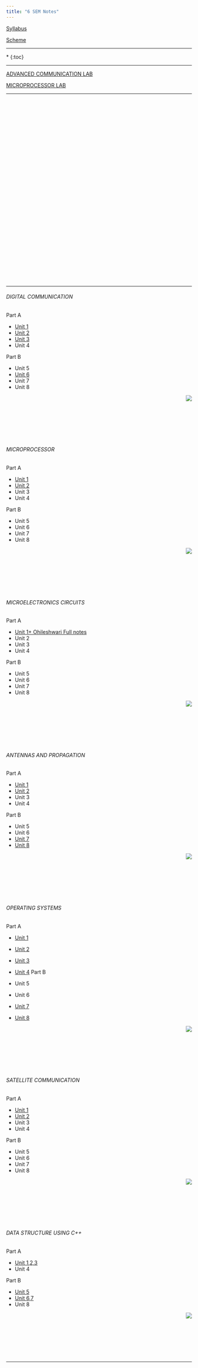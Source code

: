 ```yaml
---
title: "6 SEM Notes"
---
```



<a  target="_blank" href="https://drive.google.com/open?id=0B9cqMjKT9M-dWm9fdTAxTUZ4d1U">Syllabus</a>

<a target="_blank"  href="https://drive.google.com/open?id=0B9cqMjKT9M-dYUVPX3Z3aERjZHc">Scheme</a>

<hr>

<nav class="toc" markdown="1">
*   
{:toc}
</nav>

<hr>

 <a  target="_blank" href="https://drive.google.com/open?id=0B9cqMjKT9M-deGhBNzZ1cUtjUFNhTzIzVG1VWDZiYmxCanh3">ADVANCED COMMUNICATION LAB </a>


 <a  target="_blank" href="https://drive.google.com/open?id=0B9cqMjKT9M-dTzIwSWFnbWdqbzZsZEhXX0hwRzF6SWNGX3lr">MICROPROCESSOR LAB</a>


  

<hr>

<br><br><br><br><br><br><br><br><br><br><br><br><br><br><br><br><br><br><br><br><br><br><br><br><br><br><br><br><br>


<hr>


###### DIGITAL COMMUNICATION

 Part A

*  <a  target="_blank" href="https://drive.google.com/open?id=0B9cqMjKT9M-dak1XZFhMekM0Z28">Unit 1</a>
*  <a  target="_blank" href="https://drive.google.com/open?id=0B9cqMjKT9M-daXpLSmk1WHRjV3M">Unit 2</a>
*  <a  target="_blank" href="https://drive.google.com/open?id=0B9cqMjKT9M-ddHZVWUJpaTVnSXc">Unit 3</a>
* Unit 4 

 Part B
  
* Unit 5  
*  <a  target="_blank" href="https://drive.google.com/open?id=0B9cqMjKT9M-dLV9PQ3NISjBrSjQ">Unit 6</a>
* Unit 7 
* Unit 8  

<a href="#" style="float: right;">
  <img src="https://ecernsit.github.io/assets/top.png"   style="float: right;"  style="width:42px;height:42px;border:0;">
</a><br><br><br><br><br><br><br>


###### MICROPROCESSOR 

 Part A

*  <a  target="_blank" href="https://drive.google.com/open?id=0B9cqMjKT9M-dQmRra1RuOFU5VDg">Unit 1</a>
*  <a  target="_blank" href="https://drive.google.com/open?id=0B9cqMjKT9M-dZ0puOEszS2p3LUE">Unit 2</a>
* Unit 3  
* Unit 4 

 Part B
  
* Unit 5  
* Unit 6   
* Unit 7 
* Unit 8  

<a href="#" style="float: right;">
  <img src="https://ecernsit.github.io/assets/top.png"   style="float: right;"  style="width:42px;height:42px;border:0;">
</a><br><br><br><br><br><br><br>


###### MICROELECTRONICS CIRCUITS

 Part A

*  <a  target="_blank" href="https://drive.google.com/open?id=0B9cqMjKT9M-dRXRRd0NyYlU4YlE">Unit 1+ Ohileshwari Full notes</a>
* Unit 2
* Unit 3  
* Unit 4 

 Part B
  
* Unit 5  
* Unit 6   
* Unit 7 
* Unit 8  

<a href="#" style="float: right;">
  <img src="https://ecernsit.github.io/assets/top.png"   style="float: right;"  style="width:42px;height:42px;border:0;">
</a><br><br><br><br><br><br><br>


###### ANTENNAS AND PROPAGATION 

 Part A

* <a  target="_blank" href="https://drive.google.com/open?id=0B9cqMjKT9M-dR1daZlE2U0N5ams">Unit 1</a>
* <a  target="_blank" href="https://drive.google.com/open?id=0B9cqMjKT9M-dUS1MWnhHOUhMYTg">Unit 2</a>
* Unit 3  
* Unit 4 

 Part B
  
* Unit 5  
* Unit 6   
* <a  target="_blank" href="https://drive.google.com/open?id=0B9cqMjKT9M-dOWdVNnY1MU9BTWM">Unit 7</a>
* <a  target="_blank" href="https://drive.google.com/open?id=0B9cqMjKT9M-dbkZZNUxDd2NkbjQ">Unit 8</a>

<a href="#" style="float: right;">
  <img src="https://ecernsit.github.io/assets/top.png"   style="float: right;"  style="width:42px;height:42px;border:0;">
</a><br><br><br><br><br><br><br>


###### OPERATING SYSTEMS 

 Part A

*  <a  target="_blank" href="https://drive.google.com/open?id=0B9cqMjKT9M-daU1TUGltTkc5WVE">Unit 1 </a>
*  <a  target="_blank" href="https://drive.google.com/open?id=0B9cqMjKT9M-daTgtRkp1Y01yLUk">Unit 2</a>
*  <a  target="_blank" href="https://drive.google.com/open?id=0B9cqMjKT9M-dVXlWdGZUYlVRVHM">Unit 3</a>
*  <a  target="_blank" href="https://drive.google.com/open?id=0B9cqMjKT9M-dVWJheEwwSzJNU2c">Unit 4</a>
 Part B
  
* Unit 5  
* Unit 6   
*  <a  target="_blank" href="https://drive.google.com/open?id=0B9cqMjKT9M-dNEJocUtPTnJGdHc">Unit 7</a>
*  <a  target="_blank" href="https://drive.google.com/open?id=0B9cqMjKT9M-dcUFBbWhoVTZUTW8">Unit 8</a>

<a href="#" style="float: right;">
  <img src="https://ecernsit.github.io/assets/top.png"   style="float: right;"  style="width:42px;height:42px;border:0;">
</a><br><br><br><br><br><br><br>


###### SATELLITE COMMUNICATION

 Part A

*  <a  target="_blank" href="https://drive.google.com/open?id=0B9cqMjKT9M-dSWZwbnZLeldqV2s">Unit 1</a>
*  <a  target="_blank" href="https://drive.google.com/open?id=0B9cqMjKT9M-dSVdNY1J2VWdsQzg">Unit 2</a>
* Unit 3  
* Unit 4 

 Part B
  
* Unit 5  
* Unit 6   
* Unit 7 
* Unit 8  

<a href="#" style="float: right;">
  <img src="https://ecernsit.github.io/assets/top.png"   style="float: right;"  style="width:42px;height:42px;border:0;">
</a><br><br><br><br><br><br><br>


###### DATA STRUCTURE USING C++ 

 Part A

*  <a  target="_blank" href="https://drive.google.com/open?id=0B9cqMjKT9M-dZVBDYnhWMmlxN2s">Unit 1,2,3</a>
* Unit 4 

 Part B
  
* <a  target="_blank" href="https://drive.google.com/open?id=0B9cqMjKT9M-dcUJtZ2lnSWZJVHc">Unit 5</a> 
* <a  target="_blank" href="https://drive.google.com/open?id=0B9cqMjKT9M-dRFNudmlFMHhHUTg">Unit 6,7</a> 
* Unit 8  

<a href="#" style="float: right;">
  <img src="https://ecernsit.github.io/assets/top.png"   style="float: right;"  style="width:42px;height:42px;border:0;">
</a><br><br><br><br><br><br><br>



<hr>
